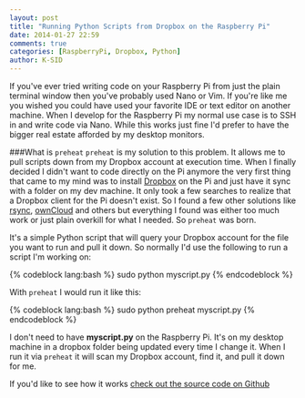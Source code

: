 ```yaml
---
layout: post
title: "Running Python Scripts from Dropbox on the Raspberry Pi"
date: 2014-01-27 22:59
comments: true
categories: [RaspberryPi, Dropbox, Python]
author: K-SID
---
```


If you've ever tried writing code on your Raspberry Pi from just the plain terminal window then you've probably used Nano or Vim. If you're like me you wished you could have used your favorite IDE or text editor on another machine. When I develop for the Raspberry Pi my normal use case is to SSH in and write code via Nano. While this works just fine I'd prefer to have the bigger real estate afforded by my desktop monitors.

###What is ```preheat```
```preheat``` is my solution to this problem. It allows me to pull scripts down from my Dropbox account at execution time. When I finally decided I didn't want to code directly on the Pi anymore the very first thing that came to my mind was to install [Dropbox][dropbox] on the Pi and just have it sync with a folder on my dev machine. It only took a few searches to realize that a Dropbox client for the Pi doesn't exist. So I found a few other solutions like [rsync][rsync], [ownCloud][owncloud] and others but everything I found was either too much work or just plain overkill for what I needed. So ```preheat``` was born.

It's a simple Python script that will query your Dropbox account for the file you want to run and pull it down. So normally I'd use the following to run a script I'm working on:

{% codeblock lang:bash %}
sudo python myscript.py
{% endcodeblock %}

With ```preheat``` I would run it like this:

{% codeblock lang:bash %}
sudo python preheat myscript.py
{% endcodeblock %}

I don't need to have **myscript.py** on the Raspberry Pi. It's on my desktop machine in a dropbox folder being updated every time I change it. When I run it via ```preheat``` it will scan my Dropbox account, find it, and pull it down for me.

If you'd like to see how it works [check out the source code on Github][preheat]

[dropbox]: http://dropbox.com
[owncloud]: http://owncloud.org
[rsync]: http://en.wikipedia.org/wiki/Rsync
[preheat]: https://github.com/sidwarkd/preheat